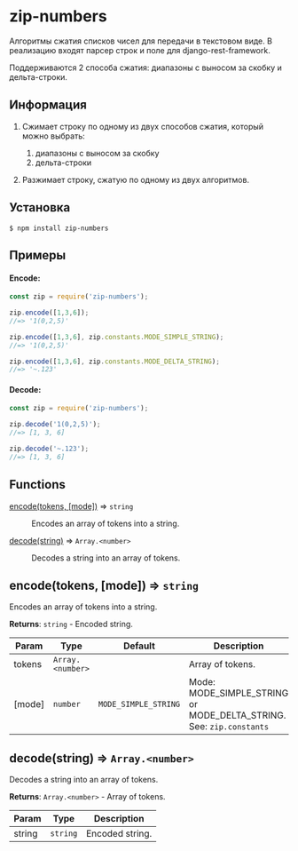 # zip-numbers

Алгоритмы сжатия списков чисел для передачи в текстовом виде. В реализацию входят парсер строк и поле для django-rest-framework.

Поддерживаются 2 способа сжатия: диапазоны с выносом за скобку и дельта-строки.

## Информация

1. Сжимает строку по одному из двух способов сжатия, который можно выбрать:
    1. диапазоны с выносом за скобку
    2. дельта-строки
    
2. Разжимает строку, сжатую по одному из двух алгоритмов.

## Установка

```
$ npm install zip-numbers
```


## Примеры
#### Encode:
```js
const zip = require('zip-numbers');

zip.encode([1,3,6]);
//=> '1(0,2,5)'

zip.encode([1,3,6], zip.constants.MODE_SIMPLE_STRING);
//=> '1(0,2,5)'

zip.encode([1,3,6], zip.constants.MODE_DELTA_STRING);
//=> '~.123'
```
#### Decode:
```js
const zip = require('zip-numbers');

zip.decode('1(0,2,5)');
//=> [1, 3, 6]

zip.decode('~.123');
//=> [1, 3, 6]
```

## Functions

<dl>
<dt><a href="#encode">encode(tokens, [mode])</a> ⇒ <code>string</code></dt>
<dd><p>Encodes an array of tokens into a string.</p>
</dd>
<dt><a href="#decode">decode(string)</a> ⇒ <code>Array.&lt;number&gt;</code></dt>
<dd><p>Decodes a string into an array of tokens.</p>
</dd>
</dl>

<a name="encode"></a>

## encode(tokens, [mode]) ⇒ <code>string</code>
Encodes an array of tokens into a string.
 
**Returns**: <code>string</code> - Encoded string.  

| Param  | Type                              | Default                         | Description                                                         |
| ------ | --------------------------------- | ------------------------------- | ------------------------------------------------------------------- |
| tokens | <code>Array.&lt;number&gt;</code> |                                 | Array of tokens.                                                    |
| [mode] | <code>number</code>               | <code>MODE_SIMPLE_STRING</code> | Mode: MODE_SIMPLE_STRING or MODE_DELTA_STRING. See: `zip.constants` |

<a name="decode"></a>

## decode(string) ⇒ <code>Array.&lt;number&gt;</code>
Decodes a string into an array of tokens.

**Returns**: <code>Array.&lt;number&gt;</code> - Array of tokens.  

| Param  | Type                | Description     |
| ------ | ------------------- | --------------- |
| string | <code>string</code> | Encoded string. |



